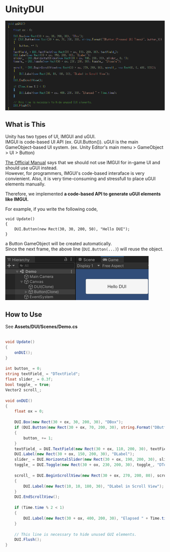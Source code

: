 # UnityDUI

![code](doc/code.png)

## What is This

Unity has two types of UI, IMGUI and uGUI.  
IMGUI is code-based UI API (ex. GUI.Button()).
uGUI is the main GameObject-based UI system. (ex. Unity Editor's main menu > GameObject > UI > Button)

[The Official Manual](https://docs.unity3d.com/2019.4/Documentation/Manual/GUIScriptingGuide.html) says that we should not use IMGUI for in-game UI and should use uGUI instead.  
However, for programmers, IMGUI's code-based interaface is very convienient.
Also, it is very time-consuming and stressfull to place uGUI elements manually.  

Therefore, we implemented **a code-based API to generate uGUI elements like IMGUI.**

For example, if you write the following code,

```
void Update()
{
    DUI.Button(new Rect(30, 30, 200, 50), "Hello DUI");
}
```

a Button GameObject will be created automatically.  
Since the next frame, the above line (`DUI.Button(...)`) will reuse the object.

![Button](doc/Button.png)

## How to Use

See **Assets/DUI/Scenes/Demo.cs**

```csharp

void Update()
{
    onDUI();
}

int button_ = 0;
string textField_ = "DTextField";
float slider_ = 0.3f;
bool toggle_ = true;
Vector2 scroll_;

void onDUI()
{
    float ox = 0;

    DUI.Box(new Rect(30 + ox, 30, 200, 30), "DBox");
    if (DUI.Button(new Rect(30 + ox, 70, 200, 30), string.Format("DButton (Pressed {0} Times)", button_)))
    {
        button_ += 1;
    }
    textField_ = DUI.TextField(new Rect(30 + ox, 110, 200, 30), textField_);
    DUI.Label(new Rect(30 + ox, 150, 200, 30), "DLabel");
    slider_ = DUI.HorizontalSlider(new Rect(30 + ox, 190, 200, 30), slider_, 0, 1);
    toggle_ = DUI.Toggle(new Rect(30 + ox, 230, 200, 30), toggle_, "DToggle");

    scroll_ = DUI.BeginScrollView(new Rect(30 + ox, 270, 200, 80), scroll_, new Rect(0, 0, 400, 120));
    {
        DUI.Label(new Rect(10, 10, 180, 30), "DLabel in Scroll View");
    }
    DUI.EndScrollView();

    if (Time.time % 2 < 1)
    {
        DUI.Label(new Rect(30 + ox, 400, 200, 30), "Elapsed " + Time.time);
    }

    // This line is necessary to hide unused GUI elements.
    DUI.Flush();
}
```